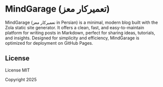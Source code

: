 # MindGarage (تعمیرکار معز)

MindGarage (تعمیرکار معز in Persian) is a minimal, modern blog built with the Zola static site generator. It offers a clean, fast, and easy-to-maintain platform for writing posts in Markdown, perfect for sharing ideas, tutorials, and insights. Designed for simplicity and efficiency, MindGarage is optimized for deployment on GitHub Pages.

## License

License MIT

Copyright 2025
